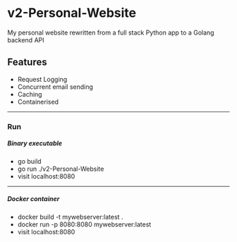 # v2-Personal-Website
My personal website rewritten from a full stack Python app to a Golang backend API

## Features
- Request Logging
- Concurrent email sending
- Caching
- Containerised
***

### Run
##### Binary executable
- go build
- go run ./v2-Personal-Website
- visit localhost:8080
***

##### Docker container
- docker build -t mywebserver:latest .
- docker run -p 8080:8080 mywebserver:latest
- visit localhost:8080